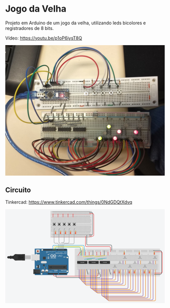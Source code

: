 # Jogo da Velha
Projeto em Arduino de um jogo da velha, utilizando leds bicolores e registradores de 8 bits.

Vídeo: https://youtu.be/p1oP6iysT8Q

![Projeto](images/projeto.jpg "Projeto")

## Circuito

Tinkercad: https://www.tinkercad.com/things/0NdGDQtXdvq

![Circuito](images/circuito.PNG "Circuito")

